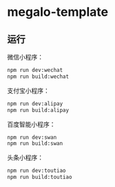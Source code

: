 # megalo-template

## 运行

微信小程序：

```bash
npm run dev:wechat
npm run build:wechat
```

支付宝小程序：

```bash
npm run dev:alipay
npm run build:alipay
```

百度智能小程序：

```bash
npm run dev:swan
npm run build:swan
```

头条小程序：

```bash
npm run dev:toutiao
npm run build:toutiao
```
